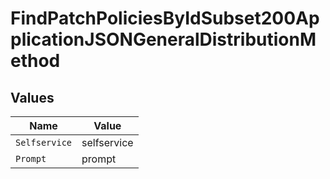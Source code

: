 # FindPatchPoliciesByIdSubset200ApplicationJSONGeneralDistributionMethod


## Values

| Name          | Value         |
| ------------- | ------------- |
| `Selfservice` | selfservice   |
| `Prompt`      | prompt        |